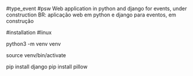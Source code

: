 #type_event #psw
Web application in python and django for events, under construction
BR: aplicação web em python e django para eventos, em construção

#installation #linux

python3 -m venv venv

source venv/bin/activate

pip install django
pip install pillow

